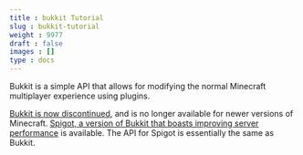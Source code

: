 ```yaml
---
title : bukkit Tutorial
slug : bukkit-tutorial
weight : 9977
draft : false
images : []
type : docs
---
```


Bukkit is a simple API that allows for modifying the normal Minecraft multiplayer experience using plugins.

[Bukkit is now discontinued](https://bukkit.org/threads/bukkit-its-time-to-say.305106/), and is no longer available for newer versions of Minecraft. [Spigot, a version of Bukkit that boasts improving server performance](https://www.spigotmc.org) is available. The API for Spigot is essentially the same as Bukkit.

